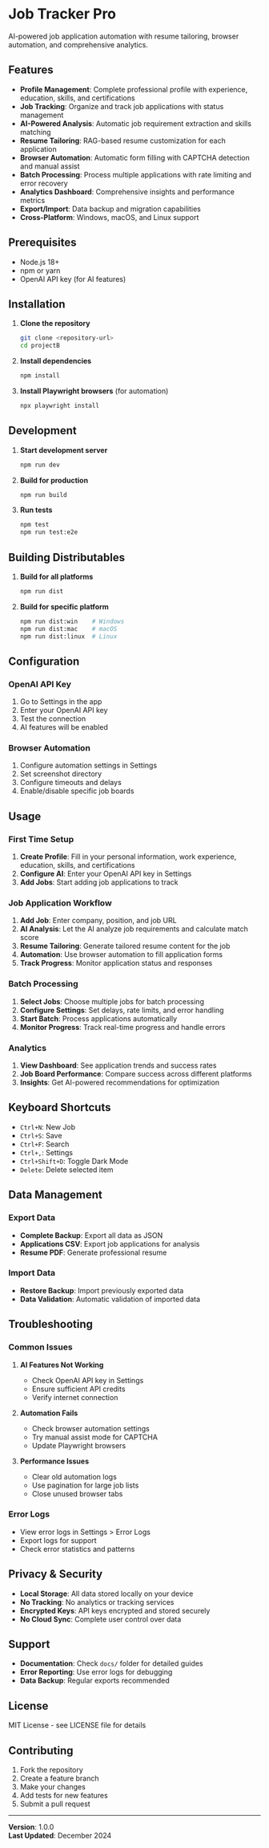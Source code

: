 # Job Tracker Pro

AI-powered job application automation with resume tailoring, browser automation, and comprehensive analytics.

## Features

- **Profile Management**: Complete professional profile with experience, education, skills, and certifications
- **Job Tracking**: Organize and track job applications with status management
- **AI-Powered Analysis**: Automatic job requirement extraction and skills matching
- **Resume Tailoring**: RAG-based resume customization for each application
- **Browser Automation**: Automatic form filling with CAPTCHA detection and manual assist
- **Batch Processing**: Process multiple applications with rate limiting and error recovery
- **Analytics Dashboard**: Comprehensive insights and performance metrics
- **Export/Import**: Data backup and migration capabilities
- **Cross-Platform**: Windows, macOS, and Linux support

## Prerequisites

- Node.js 18+ 
- npm or yarn
- OpenAI API key (for AI features)

## Installation

1. **Clone the repository**
   ```bash
   git clone <repository-url>
   cd projectB
   ```

2. **Install dependencies**
   ```bash
   npm install
   ```

3. **Install Playwright browsers** (for automation)
   ```bash
   npx playwright install
   ```

## Development

1. **Start development server**
   ```bash
   npm run dev
   ```

2. **Build for production**
   ```bash
   npm run build
   ```

3. **Run tests**
   ```bash
   npm test
   npm run test:e2e
   ```

## Building Distributables

1. **Build for all platforms**
   ```bash
   npm run dist
   ```

2. **Build for specific platform**
   ```bash
   npm run dist:win    # Windows
   npm run dist:mac    # macOS  
   npm run dist:linux  # Linux
   ```

## Configuration

### OpenAI API Key
1. Go to Settings in the app
2. Enter your OpenAI API key
3. Test the connection
4. AI features will be enabled

### Browser Automation
1. Configure automation settings in Settings
2. Set screenshot directory
3. Configure timeouts and delays
4. Enable/disable specific job boards

## Usage

### First Time Setup
1. **Create Profile**: Fill in your personal information, work experience, education, skills, and certifications
2. **Configure AI**: Enter your OpenAI API key in Settings
3. **Add Jobs**: Start adding job applications to track

### Job Application Workflow
1. **Add Job**: Enter company, position, and job URL
2. **AI Analysis**: Let the AI analyze job requirements and calculate match score
3. **Resume Tailoring**: Generate tailored resume content for the job
4. **Automation**: Use browser automation to fill application forms
5. **Track Progress**: Monitor application status and responses

### Batch Processing
1. **Select Jobs**: Choose multiple jobs for batch processing
2. **Configure Settings**: Set delays, rate limits, and error handling
3. **Start Batch**: Process applications automatically
4. **Monitor Progress**: Track real-time progress and handle errors

### Analytics
1. **View Dashboard**: See application trends and success rates
2. **Job Board Performance**: Compare success across different platforms
3. **Insights**: Get AI-powered recommendations for optimization

## Keyboard Shortcuts

- `Ctrl+N`: New Job
- `Ctrl+S`: Save
- `Ctrl+F`: Search
- `Ctrl+,`: Settings
- `Ctrl+Shift+D`: Toggle Dark Mode
- `Delete`: Delete selected item

## Data Management

### Export Data
- **Complete Backup**: Export all data as JSON
- **Applications CSV**: Export job applications for analysis
- **Resume PDF**: Generate professional resume

### Import Data
- **Restore Backup**: Import previously exported data
- **Data Validation**: Automatic validation of imported data

## Troubleshooting

### Common Issues

1. **AI Features Not Working**
   - Check OpenAI API key in Settings
   - Ensure sufficient API credits
   - Verify internet connection

2. **Automation Fails**
   - Check browser automation settings
   - Try manual assist mode for CAPTCHA
   - Update Playwright browsers

3. **Performance Issues**
   - Clear old automation logs
   - Use pagination for large job lists
   - Close unused browser tabs

### Error Logs
- View error logs in Settings > Error Logs
- Export logs for support
- Check error statistics and patterns

## Privacy & Security

- **Local Storage**: All data stored locally on your device
- **No Tracking**: No analytics or tracking services
- **Encrypted Keys**: API keys encrypted and stored securely
- **No Cloud Sync**: Complete user control over data

## Support

- **Documentation**: Check `docs/` folder for detailed guides
- **Error Reporting**: Use error logs for debugging
- **Data Backup**: Regular exports recommended

## License

MIT License - see LICENSE file for details

## Contributing

1. Fork the repository
2. Create a feature branch
3. Make your changes
4. Add tests for new features
5. Submit a pull request

---

**Version**: 1.0.0  
**Last Updated**: December 2024